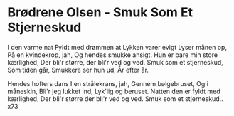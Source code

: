 # Brødrene Olsen - Smuk Som Et Stjerneskud


I den varme nat
Fyldt med drømmen at
Lykken varer evigt
Lyser månen op,
På en kvindekrop, jah,
Og hendes smukke ansigt.
Hun er bare min store kærlighed,
Der bli'r større, der bli'r ved og ved.
Smuk som et stjerneskud,
Som tiden går,
Smukkere ser hun ud,
År efter år.

Hendes hofters dans
I en strålekrans, jah,
Gennem bølgebruset,
Og i måneskin,
Bli'r jeg lukket ind,
Lyk'lig og beruset.
Natten den er fyldt med kærlighed,
Der bli'r større der bli'r ved og ved.
Smuk som et stjerneskud.. x73
